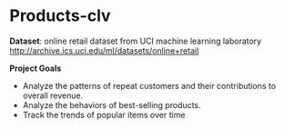 # Products-clv
**Dataset**: online retail dataset from UCI machine learning laboratory http://archive.ics.uci.edu/ml/datasets/online+retail

**Project Goals**

- Analyze the patterns of repeat customers and their contributions to overall revenue.
- Analyze the behaviors of best-selling products.
- Track the trends of popular items over time
